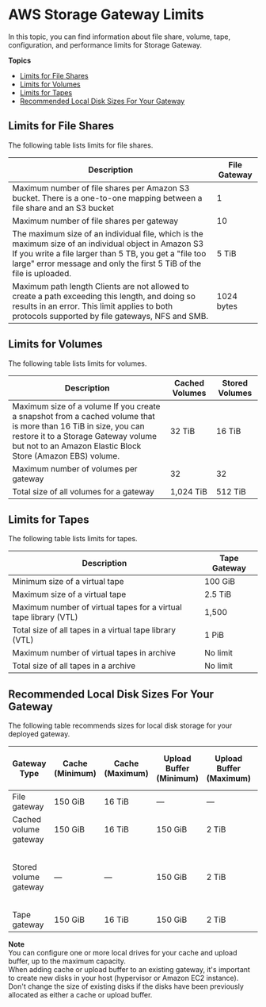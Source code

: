 # AWS Storage Gateway Limits<a name="resource-gateway-limits"></a>

In this topic, you can find information about file share, volume, tape, configuration, and performance limits for Storage Gateway\.

**Topics**
+ [Limits for File Shares](#resource-file-limits)
+ [Limits for Volumes](#resource-volume-limits)
+ [Limits for Tapes](#resource-tape-limits)
+ [Recommended Local Disk Sizes For Your Gateway](#disk-sizes)

## Limits for File Shares<a name="resource-file-limits"></a>

The following table lists limits for file shares\.


| Description | File Gateway | 
| --- | --- | 
| Maximum number of file shares per Amazon S3 bucket\. There is a one\-to\-one mapping between a file share and an S3 bucket | 1 | 
| Maximum number of file shares per gateway | 10 | 
| The maximum size of an individual file, which is the maximum size of an individual object in Amazon S3  If you write a file larger than 5 TB, you get a "file too large" error message and only the first 5 TiB of the file is uploaded\.   | 5 TiB | 
| Maximum path length Clients are not allowed to create a path exceeding this length, and doing so results in an error\. This limit applies to both protocols supported by file gateways, NFS and SMB\.  | 1024 bytes | 

## Limits for Volumes<a name="resource-volume-limits"></a>

The following table lists limits for volumes\.


| Description | Cached Volumes | Stored Volumes | 
| --- | --- | --- | 
| Maximum size of a volume  If you create a snapshot from a cached volume that is more than 16 TiB in size, you can restore it to a Storage Gateway volume but not to an Amazon Elastic Block Store \(Amazon EBS\) volume\.   | 32 TiB | 16 TiB | 
| Maximum number of volumes per gateway | 32 | 32 | 
| Total size of all volumes for a gateway | 1,024 TiB | 512 TiB | 

## Limits for Tapes<a name="resource-tape-limits"></a>

The following table lists limits for tapes\.


| Description | Tape Gateway | 
| --- | --- | 
| Minimum size of a virtual tape | 100 GiB | 
| Maximum size of a virtual tape | 2\.5 TiB | 
| Maximum number of virtual tapes for a virtual tape library \(VTL\) | 1,500  | 
| Total size of all tapes in a virtual tape library \(VTL\) | 1 PiB | 
| Maximum number of virtual tapes in archive | No limit | 
| Total size of all tapes in a archive | No limit | 

## Recommended Local Disk Sizes For Your Gateway<a name="disk-sizes"></a>

The following table recommends sizes for local disk storage for your deployed gateway\. 


| Gateway Type | Cache \(Minimum\) | Cache \(Maximum\) | Upload Buffer \(Minimum\) | Upload Buffer \(Maximum\) | Other Required Local Disks | 
| --- | --- | --- | --- | --- | --- | 
| File gateway | 150 GiB | 16 TiB | — | — | — | 
| Cached volume gateway | 150 GiB | 16 TiB | 150 GiB |  2 TiB  | — | 
| Stored volume gateway | — | — | 150 GiB |  2 TiB  | 1 or more for stored volume or volumes | 
| Tape gateway | 150 GiB | 16 TiB | 150 GiB | 2 TiB | — | 

**Note**  
You can configure one or more local drives for your cache and upload buffer, up to the maximum capacity\.  
When adding cache or upload buffer to an existing gateway, it's important to create new disks in your host \(hypervisor or Amazon EC2 instance\)\. Don't change the size of existing disks if the disks have been previously allocated as either a cache or upload buffer\.
